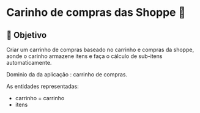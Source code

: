 # Carinho de compras das Shoppe 🛒

## 🎯 Objetivo

Criar um carrinho de compras baseado no carrinho e compras da shoppe, aonde o carinho armazene itens e faça o cálculo de sub-itens automaticamente.

Dominio da da aplicação : carrinho de compras.

As entidades representadas:
- carrinho = carrinho
- itens